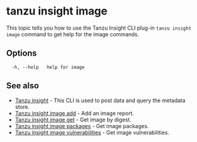 # tanzu insight image

This topic tells you how to use the Tanzu Insight CLI plug-in
`tanzu insight image` command to get help for the image commands.

## <a id='options'></a>Options

```console
  -h, --help   help for image
```

## <a id='see-also'></a>See also

* [Tanzu insight](insight.md)	 - This CLI is used to post data and query the metadata store.
* [Tanzu insight image add](insight-image-add.md)	 - Add an image report.
* [Tanzu insight image get](insight-image-get.md)	 - Get image by digest.
* [Tanzu insight image packages](insight-image-packages.md)	 - Get image packages.
* [Tanzu insight image vulnerabilities](insight-image-vulnerabilities.md)	 - Get image vulnerabilities.
